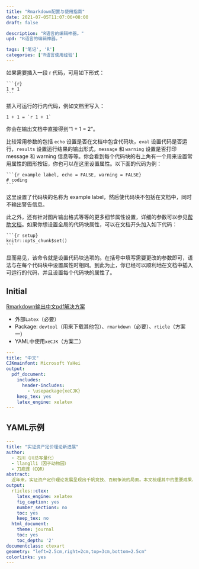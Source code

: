 ```yaml
---
title: "Rmarkdown配置与使用指南"
date: 2021-07-05T11:07:06+08:00
draft: false

description: "R语言的编辑神器。"
upd: "R语言的编辑神器。"

tags: ['笔记', 'R']
categories: ['R语言使用经验']
---
```


<!--more-->

如果需要插入一段 r 代码，可用如下形式：

```
```{r}
1 + 1
​```
```

插入可运行的行内代码，例如文档里写入：

```
1 + 1 = `r 1 + 1`
```

你会在输出文档中直接得到“1 + 1 = 2”。

比较常用参数的包括 `echo` 设置是否在文档中包含代码块，`eval` 设置代码是否运行，`results` 设置运行结果的输出形式，`message` 和 `warning` 设置是否打印 message 和 warning 信息等等。你会看到每个代码块的右上角有一个用来设置常用属性的图形按钮，你也可以在这里设置属性。以下面的代码为例：

```
```{r example label, echo = FALSE, warning = FALSE}
# coding
​```
```

这里设置了代码块的名称为 example label，然后使代码块不包括在文档中，同时不输出警告信息。

此之外，还有针对图片输出格式等等的更多细节属性设置，详细的参数可以参见[帮助文档](https://www.rstudio.com/wp-content/uploads/2015/03/rmarkdown-reference.pdf)。如果你想设置全局的代码块属性，可以在文档开头加入如下代码：

```
```{r setup}
knitr::opts_chunk$set()
​```
```

显而易见，该命令就是设置代码块选项的。在括号中填写需要更改的参数即可，语法与在每个代码块中设置属性时相同。到此为止，你已经可以顺利地在文档中插入可运行的代码，并且设置每个代码块的属性了。

## Initial

[Rmarkdown输出中文pdf解决方案](https://www.bioinfo-scrounger.com/archives/619/)

- 外部`Latex`（必要）
- Package: `devtool`（用来下载其他包）、`rmarkdown`（必要）、`rticle`（方案一）
- YAML中使用`xeCJK`（方案二）

```yaml
---
title: "中文"
CJKmainfont: Microsoft YaHei
output:
  pdf_document:
    includes:
      header-includes:
        - \usepackage{xeCJK}
    keep_tex: yes
    latex_engine: xelatex
---
```

## YAML示例

```yaml
---
title: "实证资产定价理论新进展"
author:
  - 石川（川总写量化）
  - llanglli（因子动物园）
  - 刀疤连（CQR）
abstract:
  近年来，实证资产定价理论发展呈现出千帆竞技、百舸争流的局面。本文梳理其中的重要成果。
output:
  rticles::ctex:
    latex_engine: xelatex
    fig_caption: yes
    number_sections: no
    toc: yes
    keep_tex: no
  html_document:
    theme: journal
    toc: yes
    toc_depth: '2'
documentclass: ctexart
geometry: "left=2.5cm,right=2cm,top=3cm,bottom=2.5cm"
colorlinks: yes
---
```

